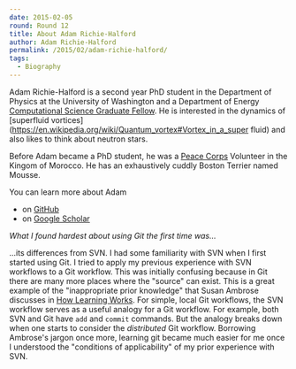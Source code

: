 ```yaml
---
date: 2015-02-05
round: Round 12
title: About Adam Richie-Halford
author: Adam Richie-Halford
permalink: /2015/02/adam-richie-halford/
tags:
  - Biography
---
```

Adam Richie-Halford is a second year PhD student in the Department of
Physics at the University of Washington and a Department of Energy
[Computational Science Graduate Fellow](http://www.krellinst.org/csgf/).
He is interested in the dynamics of [superfluid
vortices](https://en.wikipedia.org/wiki/Quantum_vortex#Vortex_in_a_super
fluid) and also likes to think about neutron stars.

Before Adam became a PhD student, he was a [Peace
Corps](http://www.peacecorps.gov/) Volunteer in the Kingom of Morocco.
He has an exhaustively cuddly Boston Terrier named Mousse.

You can learn more about Adam

 - on [GitHub](https://github.com/richford)
 - on [Google Scholar](https://scholar.google.com/citations?hl=en&user=Jy76il8AAAAJ)

*What I found hardest about using Git the first time was...*

...its differences from SVN. I had some familiarity with SVN when I first 
started using Git. I tried to apply my previous experience with SVN workflows 
to a Git workflow. This was initially confusing because in Git there are many 
more places where the "source" can exist. This is a great example of the 
"inappropriate prior knowledge" that Susan Ambrose discusses in [How Learning 
Works](http://www.amazon.com/How-Learning-Works-Research-Based-Principles/dp/0470484101). For simple, local Git workflows, the SVN workflow serves as a useful analogy for a Git workflow. For example, both SVN and Git have `add` and `commit` 
commands. But the analogy breaks down when one starts to consider the *distributed* 
Git workflow. Borrowing Ambrose's jargon once more, learning git became much easier for me once I understood the "conditions of applicability" of my prior experience with SVN.
